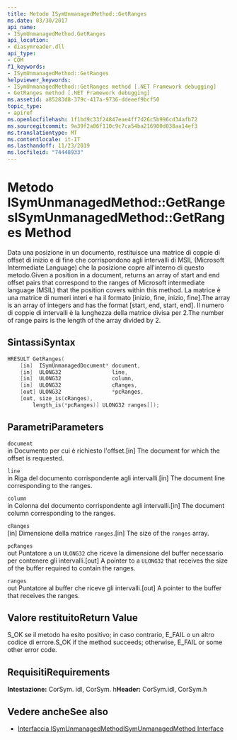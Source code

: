 ```yaml
---
title: Metodo ISymUnmanagedMethod::GetRanges
ms.date: 03/30/2017
api_name:
- ISymUnmanagedMethod.GetRanges
api_location:
- diasymreader.dll
api_type:
- COM
f1_keywords:
- ISymUnmanagedMethod::GetRanges
helpviewer_keywords:
- ISymUnmanagedMethod::GetRanges method [.NET Framework debugging]
- GetRanges method [.NET Framework debugging]
ms.assetid: a85283d8-379c-417a-9736-ddeeef9bcf50
topic_type:
- apiref
ms.openlocfilehash: 1f1bd9c33f24847eae4ff7d26c5b996cd34afb72
ms.sourcegitcommit: 9a39f2a06f110c9c7ca54ba216900d038aa14ef3
ms.translationtype: MT
ms.contentlocale: it-IT
ms.lasthandoff: 11/23/2019
ms.locfileid: "74448933"
---
```

# <a name="isymunmanagedmethodgetranges-method"></a><span data-ttu-id="38e48-102">Metodo ISymUnmanagedMethod::GetRanges</span><span class="sxs-lookup"><span data-stu-id="38e48-102">ISymUnmanagedMethod::GetRanges Method</span></span>
<span data-ttu-id="38e48-103">Data una posizione in un documento, restituisce una matrice di coppie di offset di inizio e di fine che corrispondono agli intervalli di MSIL (Microsoft Intermediate Language) che la posizione copre all'interno di questo metodo.</span><span class="sxs-lookup"><span data-stu-id="38e48-103">Given a position in a document, returns an array of start and end offset pairs that correspond to the ranges of Microsoft intermediate language (MSIL) that the position covers within this method.</span></span> <span data-ttu-id="38e48-104">La matrice è una matrice di numeri interi e ha il formato [inizio, fine, inizio, fine].</span><span class="sxs-lookup"><span data-stu-id="38e48-104">The array is an array of integers and has the format [start, end, start, end].</span></span> <span data-ttu-id="38e48-105">Il numero di coppie di intervalli è la lunghezza della matrice divisa per 2.</span><span class="sxs-lookup"><span data-stu-id="38e48-105">The number of range pairs is the length of the array divided by 2.</span></span>  
  
## <a name="syntax"></a><span data-ttu-id="38e48-106">Sintassi</span><span class="sxs-lookup"><span data-stu-id="38e48-106">Syntax</span></span>  
  
```cpp  
HRESULT GetRanges(  
    [in]  ISymUnmanagedDocument* document,  
    [in]  ULONG32                line,  
    [in]  ULONG32                column,  
    [in]  ULONG32                cRanges,  
    [out] ULONG32                *pcRanges,  
    [out, size_is(cRanges),  
        length_is(*pcRanges)] ULONG32 ranges[]);  
```  
  
## <a name="parameters"></a><span data-ttu-id="38e48-107">Parametri</span><span class="sxs-lookup"><span data-stu-id="38e48-107">Parameters</span></span>  
 `document`  
 <span data-ttu-id="38e48-108">in Documento per cui è richiesto l'offset.</span><span class="sxs-lookup"><span data-stu-id="38e48-108">[in] The document for which the offset is requested.</span></span>  
  
 `line`  
 <span data-ttu-id="38e48-109">in Riga del documento corrispondente agli intervalli.</span><span class="sxs-lookup"><span data-stu-id="38e48-109">[in] The document line corresponding to the ranges.</span></span>  
  
 `column`  
 <span data-ttu-id="38e48-110">in Colonna del documento corrispondente agli intervalli.</span><span class="sxs-lookup"><span data-stu-id="38e48-110">[in] The document column corresponding to the ranges.</span></span>  
  
 `cRanges`  
 <span data-ttu-id="38e48-111">[in] Dimensione della matrice `ranges`.</span><span class="sxs-lookup"><span data-stu-id="38e48-111">[in] The size of the `ranges` array.</span></span>  
  
 `pcRanges`  
 <span data-ttu-id="38e48-112">out Puntatore a un `ULONG32` che riceve la dimensione del buffer necessario per contenere gli intervalli.</span><span class="sxs-lookup"><span data-stu-id="38e48-112">[out] A pointer to a `ULONG32` that receives the size of the buffer required to contain the ranges.</span></span>  
  
 `ranges`  
 <span data-ttu-id="38e48-113">out Puntatore al buffer che riceve gli intervalli.</span><span class="sxs-lookup"><span data-stu-id="38e48-113">[out] A pointer to the buffer that receives the ranges.</span></span>  
  
## <a name="return-value"></a><span data-ttu-id="38e48-114">Valore restituito</span><span class="sxs-lookup"><span data-stu-id="38e48-114">Return Value</span></span>  
 <span data-ttu-id="38e48-115">S_OK se il metodo ha esito positivo; in caso contrario, E_FAIL o un altro codice di errore.</span><span class="sxs-lookup"><span data-stu-id="38e48-115">S_OK if the method succeeds; otherwise, E_FAIL or some other error code.</span></span>  
  
## <a name="requirements"></a><span data-ttu-id="38e48-116">Requisiti</span><span class="sxs-lookup"><span data-stu-id="38e48-116">Requirements</span></span>  
 <span data-ttu-id="38e48-117">**Intestazione:** CorSym. idl, CorSym. h</span><span class="sxs-lookup"><span data-stu-id="38e48-117">**Header:** CorSym.idl, CorSym.h</span></span>  
  
## <a name="see-also"></a><span data-ttu-id="38e48-118">Vedere anche</span><span class="sxs-lookup"><span data-stu-id="38e48-118">See also</span></span>

- [<span data-ttu-id="38e48-119">Interfaccia ISymUnmanagedMethod</span><span class="sxs-lookup"><span data-stu-id="38e48-119">ISymUnmanagedMethod Interface</span></span>](../../../../docs/framework/unmanaged-api/diagnostics/isymunmanagedmethod-interface.md)
